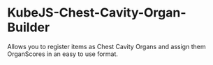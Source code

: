 # KubeJS-Chest-Cavity-Organ-Builder
Allows you to register items as Chest Cavity Organs and assign them OrganScores in an easy to use format.
